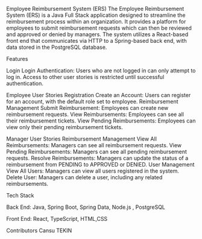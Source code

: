 Employee Reimbursement System (ERS)
The Employee Reimbursement System (ERS) is a Java Full Stack application designed to streamline the reimbursement process within an organization. It provides a platform for employees to submit reimbursement requests which can then be reviewed and approved or denied by managers. The system utilizes a React-based front end that communicates via HTTP to a Spring-based back end, with data stored in the PostgreSQL database.

Features

Login
Login Authentication: Users who are not logged in can only attempt to log in. Access to other user stories is restricted until successful authentication.

Employee User Stories
Registration
Create an Account: Users can register for an account, with the default role set to employee.
Reimbursement Management
Submit Reimbursement: Employees can create new reimbursement requests.
View Reimbursements: Employees can see all their reimbursement tickets.
View Pending Reimbursements: Employees can view only their pending reimbursement tickets.

Manager User Stories
Reimbursement Management
View All Reimbursements: Managers can see all reimbursement requests.
View Pending Reimbursements: Managers can see all pending reimbursement requests.
Resolve Reimbursements: Managers can update the status of a reimbursement from PENDING to APPROVED or DENIED.
User Management
View All Users: Managers can view all users registered in the system.
Delete User: Managers can delete a user, including any related reimbursements.

Tech Stack

Back End: Java, Spring Boot, Spring Data, Node.js , PostgreSQL

Front End: React, TypeScript, HTML,CSS

Contributors
Cansu TEKIN

